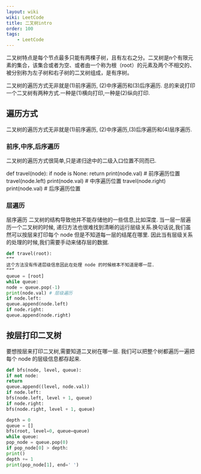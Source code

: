 ```yaml
---
layout: wiki
wiki: LeetCode
title: 二叉树intro
order: 100
tags: 
    - LeetCode
---
```


二叉树特点是每个节点最多只能有两棵子树，且有左右之分。二叉树是n个有限元素的集合，该集合或者为空、或者由一个称为根（root）的元素及两个不相交的、被分别称为左子树和右子树的二叉树组成，是有序树。

<!-- more -->

二叉树的遍历方式无非就是(1)前序遍历, (2)中序遍历和(3)后序遍历. 总的来说打印一个二叉树有两种方式.一种是(1)横向打印,一种是(2)纵向打印.

## 遍历方式

二叉树的遍历方式无非就是(1)前序遍历, (2)中序遍历,(3)后序遍历和(4)层序遍历. 

### 前序,中序,后序遍历

二叉树的遍历方式很简单,只是递归途中的二级入口位置不同而已. 

def travel(node):
if node is None:
return
print(node.val) # 前序遍历位置
travel(node.left)
print(node.val) # 中序遍历位置
travel(node.right)
print(node.val) # 后序遍历位置

### 层遍历

层序遍历
二叉树的结构导致他并不能存储他的一些信息,比如深度. 当一层一层遍历一个二叉树的时候, 递归方法也很难找到清晰的运行层级关系.换句话说,我们虽然可以按层来打印每个 node 但是不知道每一层的结尾在哪里. 因此当有层级关系的处理的时候,我们需要手动来储存层的数据.

```python
def travel(root):
“”“
这个方法没有传递层级信息因此在处理 node 的时候根本不知道是哪一层.
”“”
queue = [root]
while queue:
node = queue.pop(-1)
print(node.val) # 层级遍历
if node.left:
queue.append(node.left)
if node.right:
queue.append(node.right)


```

## 按层打印二叉树

要想按层来打印二叉树,需要知道二叉树在哪一层. 我们可以把整个树都遍历一遍把每个 node 的层级信息都存起来.

```python
def bfs(node, level, queue):
if not node:
return
queue.append((level, node.val))
if node.left:
bfs(node.left, level + 1, queue)
if node.right:
bfs(node.right, level + 1, queue)

depth = 0
queue = []
bfs(root, level=0, queue=queue)
while queue:
pop_node = queue.pop(0)
if pop_node[0] > depth:
print()
depth += 1
print(pop_node[1], end=' ')
```

